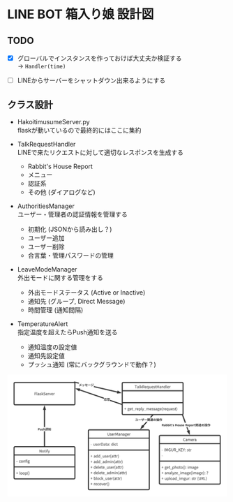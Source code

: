 # LINE BOT 箱入り娘 設計図


## TODO
- [X] グローバルでインスタンスを作っておけば大丈夫か検証する  
  → `Handler(time)`
- [ ] LINEからサーバーをシャットダウン出来るようにする


## クラス設計
- HakoitimusumeServer.py  
  flaskが動いているので最終的にはここに集約
- TalkRequestHandler  
  LINEで来たリクエストに対して適切なレスポンスを生成する  
  - Rabbit's House Report
  - メニュー
  - 認証系
  - その他 (ダイアログなど)

- AuthoritiesManager  
  ユーザー・管理者の認証情報を管理する  
  - 初期化 (JSONから読み出し？)
  - ユーザー追加
  - ユーザー削除
  - 合言葉・管理パスワードの管理

- LeaveModeManager  
  外出モードに関する管理をする  
  - 外出モードステータス (Active or Inactive)
  - 通知先 (グループ, Direct Message)
  - 時間管理 (通知間隔)

- TemperatureAlert  
  指定温度を超えたらPush通知を送る
  - 通知温度の設定値
  - 通知先設定値
  - プッシュ通知 (常にバックグラウンドで動作？)

![クラス図](./class.jpeg)
